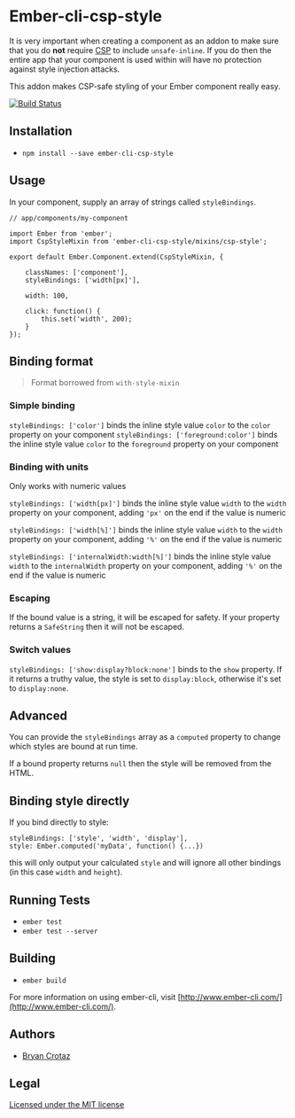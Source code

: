 # Ember-cli-csp-style

It is very important when creating a component as an addon to make sure that you do **not** require [CSP](https://en.wikipedia.org/wiki/Content_Security_Policy) to include `unsafe-inline`. If you do then the entire app that your component is used within will have no protection against style injection attacks.

This addon makes CSP-safe styling of your Ember component really easy.

[![Build Status](https://travis-ci.org/BryanCrotaz/ember-cli-csp-style.svg?branch=master)](https://travis-ci.org/BryanCrotaz/ember-cli-csp-style)

## Installation

* `npm install --save ember-cli-csp-style`

## Usage

In your component, supply an array of strings called `styleBindings`.

```
// app/components/my-component

import Ember from 'ember';
import CspStyleMixin from 'ember-cli-csp-style/mixins/csp-style';

export default Ember.Component.extend(CspStyleMixin, {

	classNames: ['component'],
	styleBindings: ['width[px]'],

	width: 100,
	
	click: function() {
		this.set('width', 200);
	}
});
```

## Binding format

> Format borrowed from `with-style-mixin`

### Simple binding

`styleBindings: ['color']` binds the inline style value `color` to the `color` property on your component
`styleBindings: ['foreground:color']` binds the inline style value `color` to the `foreground` property on your component

### Binding with units
Only works with numeric values

`styleBindings: ['width[px]']` binds the inline style value `width` to the `width` property on your component, adding `'px'` on the end if the value is numeric

`styleBindings: ['width[%]']` binds the inline style value `width` to the `width` property on your component, adding `'%'` on the end if the value is numeric

`styleBindings: ['internalWidth:width[%]']` binds the inline style value `width` to the `internalWidth` property on your component, adding `'%'` on the end if the value is numeric

### Escaping

If the bound value is a string, it will be escaped for safety. If your property returns a `SafeString` then it will not be escaped.

### Switch values

`styleBindings: ['show:display?block:none']` binds to the `show` property. If it returns a truthy value, the style is set to `display:block`, otherwise it's set to `display:none`.

## Advanced

You can provide the `styleBindings` array as a `computed` property to change which styles are bound at run time.

If a bound property returns `null` then the style will be removed from the HTML.

## Binding style directly

If you bind directly to style:

```
styleBindings: ['style', 'width', 'display'],
style: Ember.computed('myData', function() {...}) 
```
this will only output your calculated `style` and will ignore all other bindings (in this case `width` and `height`).


## Running Tests

* `ember test`
* `ember test --server`

## Building

* `ember build`

For more information on using ember-cli, visit [http://www.ember-cli.com/](http://www.ember-cli.com/).

## Authors

- [Bryan Crotaz](https://twitter.com/bryancrotaz)

## Legal

[Licensed under the MIT license](http://www.opensource.org/licenses/mit-license.php)
